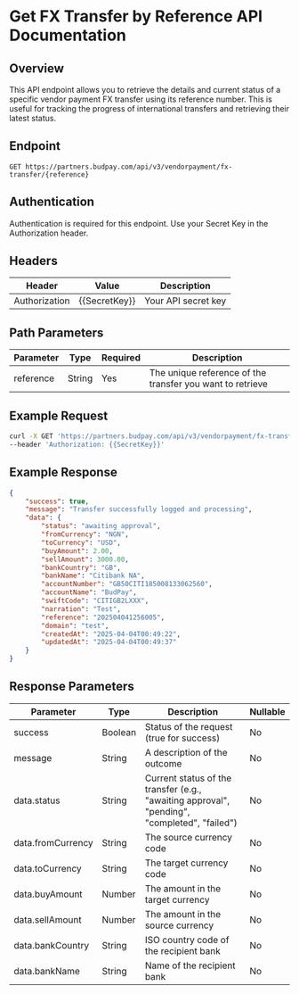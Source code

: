 # Get FX Transfer by Reference API Documentation

## Overview
This API endpoint allows you to retrieve the details and current status of a specific vendor payment FX transfer using its reference number. This is useful for tracking the progress of international transfers and retrieving their latest status.

## Endpoint
```
GET https://partners.budpay.com/api/v3/vendorpayment/fx-transfer/{reference}
```

## Authentication
Authentication is required for this endpoint. Use your Secret Key in the Authorization header.

## Headers
| Header | Value | Description |
|--------|-------|-------------|
| Authorization | {{SecretKey}} | Your API secret key |

## Path Parameters
| Parameter | Type | Required | Description |
|-----------|------|----------|-------------|
| reference | String | Yes | The unique reference of the transfer you want to retrieve |

## Example Request
```bash
curl -X GET 'https://partners.budpay.com/api/v3/vendorpayment/fx-transfer/202504041256005' \
--header 'Authorization: {{SecretKey}}'
```

## Example Response
```json
{
    "success": true,
    "message": "Transfer successfully logged and processing",
    "data": {
        "status": "awaiting approval",
        "fromCurrency": "NGN",
        "toCurrency": "USD",
        "buyAmount": 2.00,
        "sellAmount": 3000.00,
        "bankCountry": "GB",
        "bankName": "Citibank NA",
        "accountNumber": "GB50CITI185008133062560",
        "accountName": "BudPay",
        "swiftCode": "CITIGB2LXXX",
        "narration": "Test",
        "reference": "202504041256005",
        "domain": "test",
        "createdAt": "2025-04-04T00:49:22",
        "updatedAt": "2025-04-04T00:49:37"
    }
}
```

## Response Parameters
| Parameter | Type | Description | Nullable |
|-----------|------|-------------|----------|
| success | Boolean | Status of the request (true for success) | No |
| message | String | A description of the outcome | No |
| data.status | String | Current status of the transfer (e.g., "awaiting approval", "pending", "completed", "failed") | No |
| data.fromCurrency | String | The source currency code | No |
| data.toCurrency | String | The target currency code | No |
| data.buyAmount | Number | The amount in the target currency | No |
| data.sellAmount | Number | The amount in the source currency | No |
| data.bankCountry | String | ISO country code of the recipient bank | No |
| data.bankName | String | Name of the recipient bank | No |